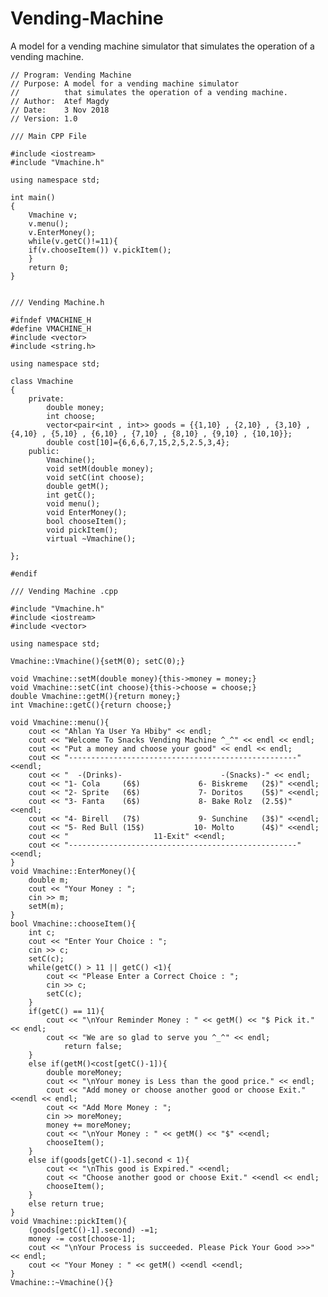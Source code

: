 # Vending-Machine
A model for a vending machine simulator that simulates the operation of a vending machine.

    // Program: Vending Machine
    // Purpose: A model for a vending machine simulator
    //          that simulates the operation of a vending machine.
    // Author:  Atef Magdy
    // Date:    3 Nov 2018
    // Version: 1.0

    /// Main CPP File

    #include <iostream>
    #include "Vmachine.h"

    using namespace std;

    int main()
    {
        Vmachine v;
        v.menu();
        v.EnterMoney();
        while(v.getC()!=11){
        if(v.chooseItem()) v.pickItem();
        }
        return 0;
    }


    /// Vending Machine.h

    #ifndef VMACHINE_H
    #define VMACHINE_H
    #include <vector>
    #include <string.h>

    using namespace std;

    class Vmachine
    {
        private:
            double money;
            int choose;
            vector<pair<int , int>> goods = {{1,10} , {2,10} , {3,10} , {4,10} , {5,10} , {6,10} , {7,10} , {8,10} , {9,10} , {10,10}};
            double cost[10]={6,6,6,7,15,2,5,2.5,3,4};
        public:
            Vmachine();
            void setM(double money);
            void setC(int choose);
            double getM();
            int getC();
            void menu();
            void EnterMoney();
            bool chooseItem();
            void pickItem();
            virtual ~Vmachine();

    };

    #endif

    /// Vending Machine .cpp

    #include "Vmachine.h"
    #include <iostream>
    #include <vector>

    using namespace std;

    Vmachine::Vmachine(){setM(0); setC(0);}

    void Vmachine::setM(double money){this->money = money;}
    void Vmachine::setC(int choose){this->choose = choose;}
    double Vmachine::getM(){return money;}
    int Vmachine::getC(){return choose;}

    void Vmachine::menu(){
        cout << "Ahlan Ya User Ya Hbiby" << endl;
        cout << "Welcome To Snacks Vending Machine ^_^" << endl << endl;
        cout << "Put a money and choose your good" << endl << endl;
        cout << "---------------------------------------------------" <<endl;
        cout << "  -(Drinks)-                      -(Snacks)-" << endl;
        cout << "1- Cola     (6$)             6- Biskreme   (2$)" <<endl;
        cout << "2- Sprite   (6$)             7- Doritos    (5$)" <<endl;
        cout << "3- Fanta    (6$)             8- Bake Rolz  (2.5$)" <<endl;
        cout << "4- Birell   (7$)             9- Sunchine   (3$)" <<endl;
        cout << "5- Red Bull (15$)           10- Molto      (4$)" <<endl;
        cout << "                   11-Exit" <<endl;
        cout << "---------------------------------------------------" <<endl;
    }
    void Vmachine::EnterMoney(){
        double m;
        cout << "Your Money : ";
        cin >> m;
        setM(m);
    }
    bool Vmachine::chooseItem(){
        int c;
        cout << "Enter Your Choice : ";
        cin >> c;
        setC(c);
        while(getC() > 11 || getC() <1){
            cout << "Please Enter a Correct Choice : ";
            cin >> c;
            setC(c);
        }
        if(getC() == 11){
            cout << "\nYour Reminder Money : " << getM() << "$ Pick it." << endl;
            cout << "We are so glad to serve you ^_^" << endl;
                return false;
        }
        else if(getM()<cost[getC()-1]){
            double moreMoney;
            cout << "\nYour money is Less than the good price." << endl;
            cout << "Add money or choose another good or choose Exit." <<endl << endl;
            cout << "Add More Money : ";
            cin >> moreMoney;
            money += moreMoney;
            cout << "\nYour Money : " << getM() << "$" <<endl;
            chooseItem();
        }
        else if(goods[getC()-1].second < 1){
            cout << "\nThis good is Expired." <<endl;
            cout << "Choose another good or choose Exit." <<endl << endl;
            chooseItem();
        }
        else return true;
    }
    void Vmachine::pickItem(){
        (goods[getC()-1].second) -=1;
        money -= cost[choose-1];
        cout << "\nYour Process is succeeded. Please Pick Your Good >>>" << endl;
        cout << "Your Money : " << getM() <<endl <<endl;
    }
    Vmachine::~Vmachine(){}
